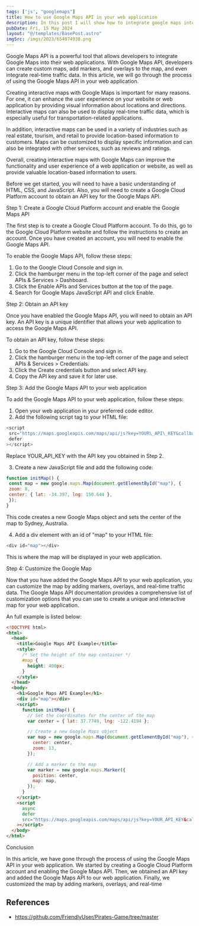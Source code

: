 ```yaml
---
tags: ['js', "googlemaps"]
title: How to use Google Maps API in your web application
description: In this post I will show how to integrate google maps into a web page.
pubDate: Fri, 15 May 2024
layout: "@/templates/BasePost.astro"
imgSrc: /imgs/2023/654074938.png
---
```



Google Maps API is a powerful tool that allows developers to integrate Google Maps into their web applications. With Google Maps API, developers can create custom maps, add markers, and overlays to the map, and even integrate real-time traffic data. In this article, we will go through the process of using the Google Maps API in your web application.


Creating interactive maps with Google Maps is important for many reasons. For one, it can enhance the user experience on your website or web application by providing visual information about locations and directions. Interactive maps can also be used to display real-time traffic data, which is especially useful for transportation-related applications.

In addition, interactive maps can be used in a variety of industries such as real estate, tourism, and retail to provide location-based information to customers. Maps can be customized to display specific information and can also be integrated with other services, such as reviews and ratings.

Overall, creating interactive maps with Google Maps can improve the functionality and user experience of a web application or website, as well as provide valuable location-based information to users.


Before we get started, you will need to have a basic understanding of HTML, CSS, and JavaScript. Also, you will need to create a Google Cloud Platform account to obtain an API key for the Google Maps API.

Step 1: Create a Google Cloud Platform account and enable the Google Maps API

The first step is to create a Google Cloud Platform account. To do this, go to the Google Cloud Platform website and follow the instructions to create an account. Once you have created an account, you will need to enable the Google Maps API.

To enable the Google Maps API, follow these steps:

1. Go to the Google Cloud Console and sign in.
2. Click the hamburger menu in the top-left corner of the page and select APIs & Services > Dashboard.
3. Click the Enable APIs and Services button at the top of the page.
4. Search for Google Maps JavaScript API and click Enable.

Step 2: Obtain an API key

Once you have enabled the Google Maps API, you will need to obtain an API key. An API key is a unique identifier that allows your web application to access the Google Maps API.

To obtain an API key, follow these steps:

1. Go to the Google Cloud Console and sign in.
2. Click the hamburger menu in the top-left corner of the page and select APIs & Services > Credentials.
3. Click the Create credentials button and select API key.
4. Copy the API key and save it for later use.

Step 3: Add the Google Maps API to your web application

To add the Google Maps API to your web application, follow these steps:

1. Open your web application in your preferred code editor.
2. Add the following script tag to your HTML file:


```js
<script
 src="https://maps.googleapis.com/maps/api/js?key=YOUR\_API\_KEY&callback=initMap&libraries=&v=weekly"
 defer
></script>
```
Replace YOUR\_API\_KEY with the API key you obtained in Step 2.

3. Create a new JavaScript file and add the following code:


```js
function initMap() {
 const map = new google.maps.Map(document.getElementById("map"), {
 zoom: 8,
 center: { lat: -34.397, lng: 150.644 },
 });
}
```
This code creates a new Google Maps object and sets the center of the map to Sydney, Australia.

4. Add a div element with an id of "map" to your HTML file:


```js
<div id="map"></div>
```
This is where the map will be displayed in your web application.

Step 4: Customize the Google Map

Now that you have added the Google Maps API to your web application, you can customize the map by adding markers, overlays, and real-time traffic data. The Google Maps API documentation provides a comprehensive list of customization options that you can use to create a unique and interactive map for your web application.

An full example is listed below:

```html
<!DOCTYPE html>
<html>
  <head>
    <title>Google Maps API Example</title>
    <style>
      /* Set the height of the map container */
      #map {
        height: 400px;
      }
    </style>
  </head>
  <body>
    <h1>Google Maps API Example</h1>
    <div id="map"></div>
    <script>
      function initMap() {
        // Set the coordinates for the center of the map
        var center = { lat: 37.7749, lng: -122.4194 };

        // Create a new Google Maps object
        var map = new google.maps.Map(document.getElementById("map"), {
          center: center,
          zoom: 13,
        });

        // Add a marker to the map
        var marker = new google.maps.Marker({
          position: center,
          map: map,
        });
      }
    </script>
    <script
      async
      defer
      src="https://maps.googleapis.com/maps/api/js?key=YOUR_API_KEY&callback=initMap"
    ></script>
  </body>
</html>
```

Conclusion

In this article, we have gone through the process of using the Google Maps API in your web application. We started by creating a Google Cloud Platform account and enabling the Google Maps API. Then, we obtained an API key and added the Google Maps API to our web application. Finally, we customized the map by adding markers, overlays, and real-time



## References
- https://github.com/FriendlyUser/Pirates-Game/tree/master
